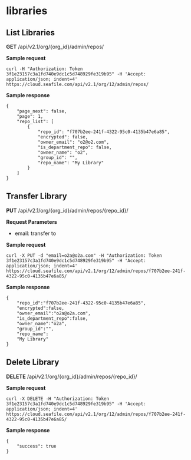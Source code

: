 # libraries

## List Libraries

**GET** /api/v2.1/org/{org_id}/admin/repos/

**Sample request**

```
curl -H "Authorization: Token 3f1e23157c3a1fd740e9dc1c5d748929fe319b95" -H 'Accept: application/json; indent=4' https://cloud.seafile.com/api/v2.1/org/12/admin/repos/
```

**Sample response**

```
{
    "page_next": false,
    "page": 1,
    "repo_list": [
        {
            "repo_id": "f707b2ee-241f-4322-95c0-4135b47e6a85",
            "encrypted": false,
            "owner_email": "o2@o2.com",
            "is_department_repo": false,
            "owner_name": "o2",
            "group_id": "",
            "repo_name": "My Library"
        }
    ]
}
```

## Transfer Library

**PUT** /api/v2.1/org/{org_id}/admin/repos/{repo_id}/

**Request Parameters**

- email: transfer to

**Sample request**

```
curl -X PUT -d "email=o2a@o2a.com" -H "Authorization: Token 3f1e23157c3a1fd740e9dc1c5d748929fe319b95" -H 'Accept: application/json; indent=4' https://cloud.seafile.com/api/v2.1/org/12/admin/repos/f707b2ee-241f-4322-95c0-4135b47e6a85/
```

**Sample response**

```
{
	"repo_id":"f707b2ee-241f-4322-95c0-4135b47e6a85",
    "encrypted":false,
    "owner_email":"o2a@o2a.com",
    "is_department_repo":false,
    "owner_name":"o2a",
    "group_id":"",
    "repo_name":
    "My Library"
}
```

## Delete Library

**DELETE** /api/v2.1/org/{org_id}/admin/repos/{repo_id}/

**Sample request**

```
curl -X DELETE -H "Authorization: Token 3f1e23157c3a1fd740e9dc1c5d748929fe319b95" -H 'Accept: application/json; indent=4' https://cloud.seafile.com/api/v2.1/org/12/admin/repos/f707b2ee-241f-4322-95c0-4135b47e6a85/
```

**Sample response**

```
{
    "success": true
}
```
